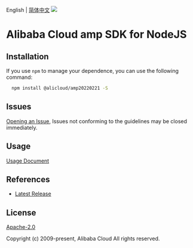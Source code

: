 English | [简体中文](README-CN.md)
![](https://aliyunsdk-pages.alicdn.com/icons/AlibabaCloud.svg)

# Alibaba Cloud amp SDK for NodeJS

## Installation
If you use `npm` to manage your dependence, you can use the following command:

```sh
  npm install @alicloud/amp20220221 -S
```

## Issues
[Opening an Issue](https://github.com/aliyun/alibabacloud-typescript-sdk/issues/new), Issues not conforming to the guidelines may be closed immediately.

## Usage
[Usage Document](https://github.com/aliyun/alibabacloud-typescript-sdk/blob/master/docs/Usage-EN.md#quick-examples)

## References
* [Latest Release](https://github.com/aliyun/alibabacloud-typescript-sdk/)

## License
[Apache-2.0](http://www.apache.org/licenses/LICENSE-2.0)

Copyright (c) 2009-present, Alibaba Cloud All rights reserved.
